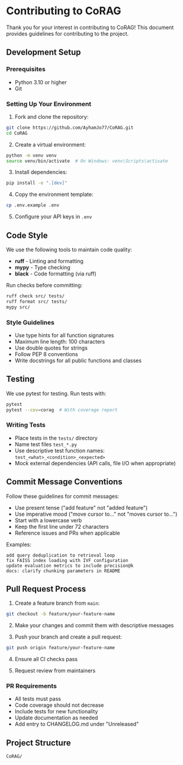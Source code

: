 # Contributing to CoRAG

Thank you for your interest in contributing to CoRAG! This document provides
guidelines for contributing to the project.

## Development Setup

### Prerequisites

* Python 3.10 or higher
* Git

### Setting Up Your Environment

1. Fork and clone the repository:
```bash
git clone https://github.com/AyhamJo77/CoRAG.git
cd CoRAG
```

2. Create a virtual environment:
```bash
python -m venv venv
source venv/bin/activate  # On Windows: venv\Scripts\activate
```

3. Install dependencies:
```bash
pip install -e ".[dev]"
```

4. Copy the environment template:
```bash
cp .env.example .env
```

5. Configure your API keys in `.env`

## Code Style

We use the following tools to maintain code quality:

* **ruff** - Linting and formatting
* **mypy** - Type checking
* **black** - Code formatting (via ruff)

Run checks before committing:
```bash
ruff check src/ tests/
ruff format src/ tests/
mypy src/
```

### Style Guidelines

* Use type hints for all function signatures
* Maximum line length: 100 characters
* Use double quotes for strings
* Follow PEP 8 conventions
* Write docstrings for all public functions and classes

## Testing

We use pytest for testing. Run tests with:

```bash
pytest
pytest --cov=corag  # With coverage report
```

### Writing Tests

* Place tests in the `tests/` directory
* Name test files `test_*.py`
* Use descriptive test function names: `test_<what>_<condition>_<expected>`
* Mock external dependencies (API calls, file I/O when appropriate)

## Commit Message Conventions

Follow these guidelines for commit messages:

* Use present tense ("add feature" not "added feature")
* Use imperative mood ("move cursor to..." not "moves cursor to...")
* Start with a lowercase verb
* Keep the first line under 72 characters
* Reference issues and PRs when applicable

Examples:
```
add query deduplication to retrieval loop
fix FAISS index loading with IVF configuration
update evaluation metrics to include precision@k
docs: clarify chunking parameters in README
```

## Pull Request Process

1. Create a feature branch from `main`:
```bash
git checkout -b feature/your-feature-name
```

2. Make your changes and commit them with descriptive messages

3. Push your branch and create a pull request:
```bash
git push origin feature/your-feature-name
```

4. Ensure all CI checks pass

5. Request review from maintainers

### PR Requirements

* All tests must pass
* Code coverage should not decrease
* Include tests for new functionality
* Update documentation as needed
* Add entry to CHANGELOG.md under "Unreleased"

## Project Structure

```
CoRAG/
```
